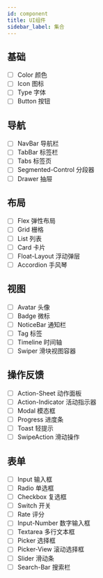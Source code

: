 ```yaml
---
id: component
title: UI组件
sidebar_label: 集合
---
```


## 基础

- [ ] Color 颜色
- [ ] Icon 图标
- [ ] Type 字体
- [ ] Button 按钮

## 导航

- [ ] NavBar 导航栏
- [ ] TabBar 标签栏
- [ ] Tabs 标签页
- [ ] Segmented-Control 分段器
- [ ] Drawer 抽屉

## 布局

- [ ] Flex 弹性布局
- [ ] Grid 栅格
- [ ] List 列表
- [ ] Card 卡片
- [ ] Float-Layout 浮动弹层
- [ ] Accordion 手风琴

## 视图

- [ ] Avatar 头像
- [ ] Badge 微标
- [ ] NoticeBar 通知栏
- [ ] Tag 标签
- [ ] Timeline 时间轴
- [ ] Swiper 滑块视图容器

## 操作反馈

- [ ] Action-Sheet 动作面板
- [ ] Action-Indicator 活动指示器
- [ ] Modal 模态框
- [ ] Progress 进度条
- [ ] Toast 轻提示
- [ ] SwipeAction 滑动操作

## 表单

- [ ] Input 输入框
- [ ] Radio 单选框
- [ ] Checkbox 复选框
- [ ] Switch 开关
- [ ] Rate 评分
- [ ] Input-Number 数字输入框
- [ ] Textarea 多行文本框
- [ ] Picker 选择框
- [ ] Picker-View 滚动选择框
- [ ] Slider 滑动条
- [ ] Search-Bar 搜索栏
